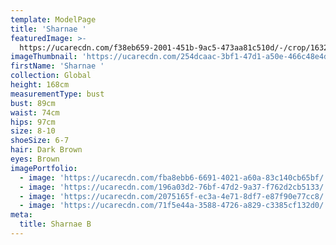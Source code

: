 ```yaml
---
template: ModelPage
title: 'Sharnae '
featuredImage: >-
  https://ucarecdn.com/f38eb659-2001-451b-9ac5-473aa81c510d/-/crop/1632x726/0,0/-/preview/
imageThumbnail: 'https://ucarecdn.com/254dcaac-3bf1-47d1-a50e-466c48e4d9cb/'
firstName: 'Sharnae '
collection: Global
height: 168cm
measurementType: bust
bust: 89cm
waist: 74cm
hips: 97cm
size: 8-10
shoeSize: 6-7
hair: Dark Brown
eyes: Brown
imagePortfolio:
  - image: 'https://ucarecdn.com/fba8ebb6-6691-4021-a60a-83c140cb65bf/'
  - image: 'https://ucarecdn.com/196a03d2-76bf-47d2-9a37-f762d2cb5133/'
  - image: 'https://ucarecdn.com/2075165f-ec3a-4e71-8df7-e87f90e77cc8/'
  - image: 'https://ucarecdn.com/71f5e44a-3588-4726-a829-c3385cf132d0/'
meta:
  title: Sharnae B
---
```



